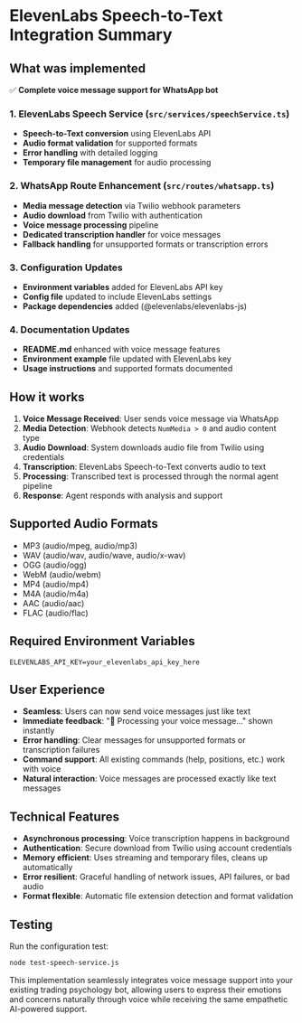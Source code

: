 # ElevenLabs Speech-to-Text Integration Summary

## What was implemented

✅ **Complete voice message support for WhatsApp bot**

### 1. ElevenLabs Speech Service (`src/services/speechService.ts`)

- **Speech-to-Text conversion** using ElevenLabs API
- **Audio format validation** for supported formats
- **Error handling** with detailed logging
- **Temporary file management** for audio processing

### 2. WhatsApp Route Enhancement (`src/routes/whatsapp.ts`)

- **Media message detection** via Twilio webhook parameters
- **Audio download** from Twilio with authentication
- **Voice message processing** pipeline
- **Dedicated transcription handler** for voice messages
- **Fallback handling** for unsupported formats or transcription errors

### 3. Configuration Updates

- **Environment variables** added for ElevenLabs API key
- **Config file** updated to include ElevenLabs settings
- **Package dependencies** added (@elevenlabs/elevenlabs-js)

### 4. Documentation Updates

- **README.md** enhanced with voice message features
- **Environment example** file updated with ElevenLabs key
- **Usage instructions** and supported formats documented

## How it works

1. **Voice Message Received**: User sends voice message via WhatsApp
2. **Media Detection**: Webhook detects `NumMedia > 0` and audio content type
3. **Audio Download**: System downloads audio file from Twilio using credentials
4. **Transcription**: ElevenLabs Speech-to-Text converts audio to text
5. **Processing**: Transcribed text is processed through the normal agent pipeline
6. **Response**: Agent responds with analysis and support

## Supported Audio Formats

- MP3 (audio/mpeg, audio/mp3)
- WAV (audio/wav, audio/wave, audio/x-wav)
- OGG (audio/ogg)
- WebM (audio/webm)
- MP4 (audio/mp4)
- M4A (audio/m4a)
- AAC (audio/aac)
- FLAC (audio/flac)

## Required Environment Variables

```env
ELEVENLABS_API_KEY=your_elevenlabs_api_key_here
```

## User Experience

- **Seamless**: Users can now send voice messages just like text
- **Immediate feedback**: "🎤 Processing your voice message..." shown instantly
- **Error handling**: Clear messages for unsupported formats or transcription failures
- **Command support**: All existing commands (help, positions, etc.) work with voice
- **Natural interaction**: Voice messages are processed exactly like text messages

## Technical Features

- **Asynchronous processing**: Voice transcription happens in background
- **Authentication**: Secure download from Twilio using account credentials
- **Memory efficient**: Uses streaming and temporary files, cleans up automatically
- **Error resilient**: Graceful handling of network issues, API failures, or bad audio
- **Format flexible**: Automatic file extension detection and format validation

## Testing

Run the configuration test:

```bash
node test-speech-service.js
```

This implementation seamlessly integrates voice message support into your existing trading psychology bot, allowing users to express their emotions and concerns naturally through voice while receiving the same empathetic AI-powered support.
